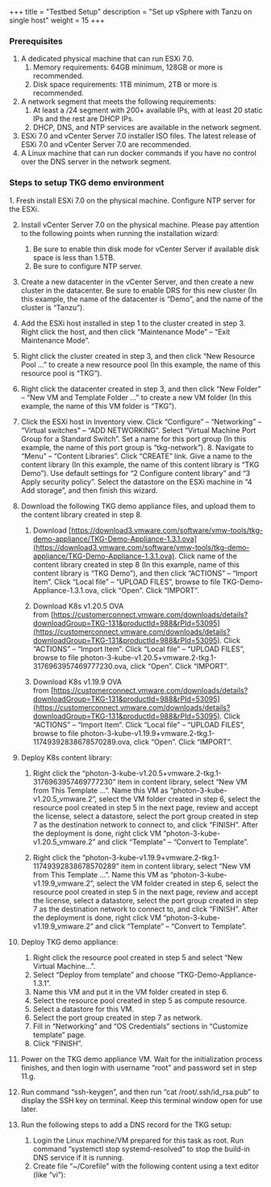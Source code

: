 +++
title = "Testbed Setup"
description = "Set up vSphere with Tanzu on single host"
weight = 15
+++

### Prerequisites

1.  A dedicated physical machine that can run ESXi 7.0.
    1.  Memory requirements: 64GB minimum, 128GB or more is recommended.
    2.  Disk space requirements: 1TB minimum, 2TB or more is recommended.
2.  A network segment that meets the following requirements:
    1.  At least a /24 segment with 200+ available IPs, with at least 20 static IPs and the rest are DHCP IPs.
    2.  DHCP, DNS, and NTP services are available in the network segment.
3.  ESXi 7.0 and vCenter Server 7.0 installer ISO files. The latest release of ESXi 7.0 and vCenter Server 7.0 are recommended.
4.  A Linux machine that can run docker commands if you have no control over the DNS server in the network segment.



### Steps to setup TKG demo environment

1. Fresh install ESXi 7.0 on the physical machine. Configure NTP server for the ESXi.

2. Install vCenter Server 7.0 on the physical machine. Please pay attention to the following points when running the installation wizard:

	1. Be sure to enable thin disk mode for vCenter Server if available disk space is less than 1.5TB.
	2. Be sure to configure NTP server.
3. Create a new datacenter in the vCenter Server, and then create a new cluster in the datacenter. Be sure to enable DRS for this new cluster (In this example, the name of the datacenter is “Demo”, and the name of the cluster is “Tanzu”).
4. Add the ESXi host installed in step 1 to the cluster created in step 3. Right click the host, and then click “Maintenance Mode” – “Exit Maintenance Mode”.
5. Right click the cluster created in step 3, and then click “New Resource Pool …” to create a new resource pool (In this example, the name of this resource pool is “TKG”).
6. Right click the datacenter created in step 3, and then click “New Folder” – “New VM and Template Folder …” to create a new VM folder (In this example, the name of this VM folder is “TKG”).
7. Click the ESXi host in Inventory view. Click “Configure” – “Networking” – “Virtual switches” – “ADD NETWORKING”. Select “Virtual Machine Port Group for a Standard Switch”. Set a name for this port group (In this example, the name of this port group is “tkg-network”).
8. Navigate to “Menu” – “Content Libraries”. Click “CREATE” link. Give a name to the content library (In this example, the name of this content library is “TKG Demo”). Use default settings for “2 Configure content library” and “3 Apply security policy”. Select the datastore on the ESXi machine in “4 Add storage”, and then finish this wizard.
9. Download the following TKG demo appliance files, and upload them to the content library created in step 8.

	1. Download [https://download3.vmware.com/software/vmw-tools/tkg-demo-appliance/TKG-Demo-Appliance-1.3.1.ova](https://download3.vmware.com/software/vmw-tools/tkg-demo-appliance/TKG-Demo-Appliance-1.3.1.ova). Click name of the content library created in step 8 (In this example, name of this content library is “TKG Demo”), and then click “ACTIONS” – “Import Item”. Click “Local file” – “UPLOAD FILES”, browse to file TKG-Demo-Appliance-1.3.1.ova, click “Open”. Click “IMPORT”.

	2. Download K8s v1.20.5 OVA from [https://customerconnect.vmware.com/downloads/details?downloadGroup=TKG-131&productId=988&rPId=53095](https://customerconnect.vmware.com/downloads/details?downloadGroup=TKG-131&productId=988&rPId=53095). Click “ACTIONS” – “Import Item”. Click “Local file” – “UPLOAD FILES”, browse to file photon-3-kube-v1.20.5+vmware.2-tkg.1-3176963957469777230.ova, click “Open”. Click “IMPORT”.

	3. Download K8s v1.19.9 OVA from [https://customerconnect.vmware.com/downloads/details?downloadGroup=TKG-131&productId=988&rPId=53095](https://customerconnect.vmware.com/downloads/details?downloadGroup=TKG-131&productId=988&rPId=53095). Click “ACTIONS” – “Import Item”. Click “Local file” – “UPLOAD FILES”, browse to file photon-3-kube-v1.19.9+vmware.2-tkg.1-11749392838678570289.ova, click “Open”. Click “IMPORT”.

  

10. Deploy K8s content library:

	1. Right click the “photon-3-kube-v1.20.5+vmware.2-tkg.1-3176963957469777230” item in content library, select “New VM from This Template …”. Name this VM as “photon-3-kube-v1.20.5_vmware.2”, select the VM folder created in step 6, select the resource pool created in step 5 in the next page, review and accept the license, select a datastore, select the port group created in step 7 as the destination network to connect to, and click “FINISH”. After the deployment is done, right click VM “photon-3-kube-v1.20.5_vmware.2” and click “Template” – “Convert to Template”.

	2. Right click the “photon-3-kube-v1.19.9+vmware.2-tkg.1-11749392838678570289” item in content library, select “New VM from This Template …”. Name this VM as “photon-3-kube-v1.19.9_vmware.2”, select the VM folder created in step 6, select the resource pool created in step 5 in the next page, review and accept the license, select a datastore, select the port group created in step 7 as the destination network to connect to, and click “FINISH”. After the deployment is done, right click VM “photon-3-kube-v1.19.9_vmware.2” and click “Template” – “Convert to Template”.

  

11. Deploy TKG demo appliance:

	1. Right click the resource pool created in step 5 and select “New Virtual Machine…”.
	2. Select “Deploy from template” and choose “TKG-Demo-Appliance-1.3.1”.
	3. Name this VM and put it in the VM folder created in step 6.
	4. Select the resource pool created in step 5 as compute resource.
	5. Select a datastore for this VM.
	6. Select the port group created in step 7 as network.
	7. Fill in “Networking” and “OS Credentials” sections in “Customize template” page.
	8. Click “FINISH”.

12. Power on the TKG demo appliance VM. Wait for the initialization process finishes, and then login with username “root” and password set in step 11.g.

13. Run command “ssh-keygen”, and then run “cat /root/.ssh/id_rsa.pub” to display the SSH key on terminal. Keep this terminal window open for use later.

14. Run the following steps to add a DNS record for the TKG setup:

	1. Login the Linux machine/VM prepared for this task as root. Run command “systemctl stop systemd-resolved” to stop the build-in DNS service if it is running.
	2. Create file “~/Corefile” with the following content using a text editor (like “vi”):
